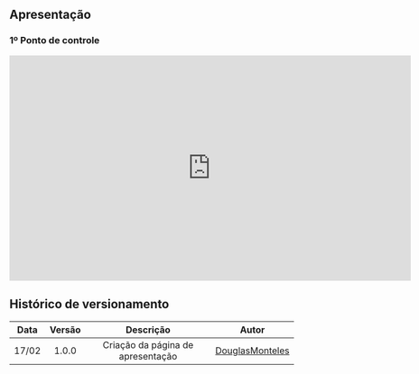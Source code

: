 ## Apresentação

### 1º Ponto de controle 

<iframe width="711" height="400" src="https://www.youtube.com/embed/Z_ocYKG1tZI" title="YouTube video player" frameborder="0" allow="accelerometer; autoplay; clipboard-write; encrypted-media; gyroscope; picture-in-picture" allowfullscreen></iframe>

## Histórico de versionamento

| Data  | Versão | Descrição | Autor |
| :--:  | :----: | :-------: | :---: |
| 17/02 | 1.0.0  | Criação da página de apresentação | [DouglasMonteles](https://github.com/DouglasMonteles) |
